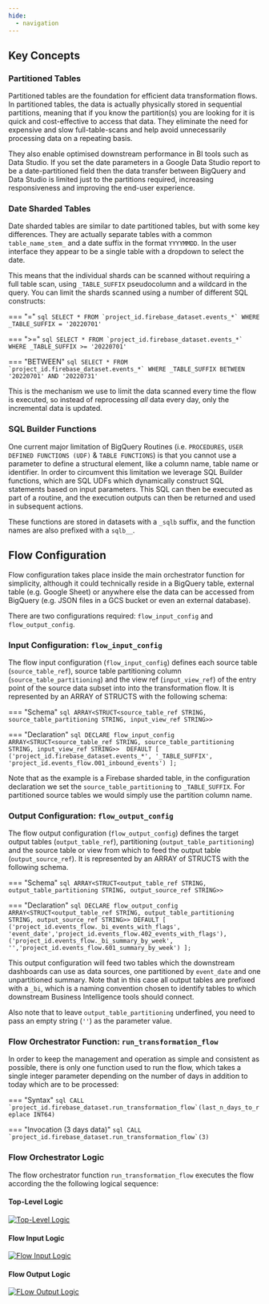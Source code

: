 ```yaml
---
hide:
  - navigation
---
```

## Key Concepts
### Partitioned Tables
Partitioned tables are the foundation for efficient data transformation flows.  In partitioned tables, the data is actually physically stored in sequential partitions, meaning that if you know the partition(s) you are looking for it is quick and cost-effective to access that data.  They eliminate the need for expensive and slow full-table-scans and help avoid unnecessarily processing data on a repeating basis.

They also enable optimised downstream performance in BI tools such as Data Studio.  If you set the date parameters in a Google Data Studio report to be a date-partitioned field then the data transfer between BigQuery and Data Studio is limited just to the partitions required, increasing responsiveness and improving the end-user experience. 

### Date Sharded Tables
Date sharded tables are similar to date partitioned tables, but with some key differences.  They are actually separate tables with a common `table_name_stem_` and a date suffix in the format `YYYYMMDD`.  In the user interface they appear to be a single table with a dropdown to select the date.

This means that the individual shards can be scanned without requiring a full table scan, using `_TABLE_SUFFIX` pseudocolumn and a wildcard in the query.  You can limit the shards scanned using a number of different SQL constructs:

=== "="
    ```sql
    SELECT *
    FROM `project_id.firebase_dataset.events_*`
    WHERE _TABLE_SUFFIX = '20220701'
    ```

=== ">="
    ```sql
    SELECT *
    FROM `project_id.firebase_dataset.events_*`
    WHERE _TABLE_SUFFIX >= '20220701'
    ```

=== "BETWEEN"
    ```sql
    SELECT *
    FROM `project_id.firebase_dataset.events_*`
    WHERE _TABLE_SUFFIX BETWEEN '20220701' AND '20220731'
    ```

This is the mechanism we use to limit the data scanned every time the flow is executed, so instead of reprocessing _all_ data every day, only the incremental data is updated.  

### SQL Builder Functions
One current major limitation of BigQuery Routines (i.e. `PROCEDURES`, `USER DEFINED FUNCTIONS (UDF)` & `TABLE FUNCTIONS`) is that you cannot use a parameter to define a structural element, like a column name, table name or identifier.  In order to circumvent this limitation we leverage SQL Builder functions, which are SQL UDFs which dynamically construct SQL statements based on input parameters. This SQL can then be executed as part of a routine, and the execution outputs can then be returned and used in subsequent actions.

These functions are stored in datasets with a `_sqlb` suffix, and the function names are also prefixed with a `sqlb__`.

## Flow Configuration
Flow configuration takes place inside the main orchestrator function for simplicity, although it could technically reside in a BigQuery table, external table (e.g. Google Sheet) or anywhere else the data can be accessed from BigQuery (e.g. JSON files in a GCS bucket or even an external database).  

There are two configurations required: `flow_input_config` and `flow_output_config`.

### Input Configuration: `flow_input_config`
The flow input configuration (`flow_input_config`) defines each source table (`source_table_ref`), source table partitioning column (`source_table_partitioning`) and the view ref (`input_view_ref`) of the entry point of the source data subset into into the transformation flow.  It is represented by an ARRAY of STRUCTS with the following schema:

=== "Schema"
    ```sql
    ARRAY<STRUCT<source_table_ref STRING, source_table_partitioning STRING, input_view_ref STRING>>
    ```

=== "Declaration"
    ```sql
    DECLARE flow_input_config 
    ARRAY<STRUCT<source_table_ref STRING, source_table_partitioning STRING, input_view_ref STRING>> 
    DEFAULT [
    ('project_id.firebase_dataset.events_*', '_TABLE_SUFFIX', 'project_id.events_flow.001_inbound_events')
    ]; 
    ```

Note that as the example is a Firebase sharded table, in the configuration declaration we set the `source_table_partitioning` to `_TABLE_SUFFIX`. For partitioned source tables we would simply use the partition column name.


### Output Configuration: `flow_output_config`
The flow output configuration (`flow_output_config`) defines the target output tables (`output_table_ref`), partitioning (`output_table_partitioning`) and the source table or view from which to feed the output table (`output_source_ref`).  It is represented by an ARRAY of STRUCTS with the following schema.

=== "Schema"
    ```sql
    ARRAY<STRUCT<output_table_ref STRING, output_table_partitioning STRING, output_source_ref STRING>>
    ```

=== "Declaration"
    ```sql
    DECLARE flow_output_config 
    ARRAY<STRUCT<output_table_ref STRING, output_table_partitioning STRING, output_source_ref STRING>>
    DEFAULT [
    ('project_id.events_flow._bi_events_with_flags', 'event_date','project_id.events_flow.402_events_with_flags'),
    ('project_id.events_flow._bi_summary_by_week', '','project_id.events_flow.601_summary_by_week')
    ];
    ```

This output configuration will feed two tables which the downstream dashboards can use as data sources, one partitioned by `event_date` and one unpartitioned summary.  Note that in this case all output tables are prefixed with a `_bi`, which is a naming convention chosen to identify tables to which downstream Business Intelligence tools should connect.

Also note that to leave `output_table_partitioning` underfined, you need to pass an empty string (`''`) as the parameter value.

### Flow Orchestrator Function: `run_transformation_flow`
In order to keep the management and operation as simple and consistent as possible, there is only one function used to run the flow, which takes a single integer parameter depending on the number of days in addition to today which are to be processed:

=== "Syntax"
    ```sql
    CALL `project_id.firebase_dataset.run_transformation_flow`(last_n_days_to_replace INT64)
    ```

=== "Invocation (3 days data)"
    ```sql
    CALL `project_id.firebase_dataset.run_transformation_flow`(3)
    ```

### Flow Orchestrator Logic
The flow orchestrator function `run_transformation_flow` executes the flow according the the following logical sequence:

#### Top-Level Logic 
[![Top-Level Logic](https://mermaid.ink/img/pako:eNqVU11L7DAQ_SshsERxFT_eysUXrU8-iKsimEuYbbK7gXZS8qF3b-l_N0lX2UIX9C0958zMOR2mo5WRihZ0Nus0al-Qjq1q81FtwHpWdKwK9l2xgrAlOO3YnDCpYW2heQApNa4jdXneR9hvVJOFqIK3ULMv7AWshmWtHMvNDfo7aHS9TdrGoHEtVCqpE7XQ_1OTi_O-72czjhy_3ZD7x_TtwjKObzckEUL9U1Xw2uAbpxdnpHwtb56fysxx-pejDSiiG3QrYxtIQpG4oyg_QP1Z2uujGpwXKCRsnfBGWNXW0eRxbHnMUaEcGTHBt8GLyuBKr2PjqzOyKJ-eH8jJyI8YdNnWWnmxh-1qk6tpZhgcWglefTE-_9RUM4X_PobGUYrLAymybBxiv3KUYZ8YhjrlQ7vDo2kQ71p95BDTzI9jHNgmOT29JtN-pv3ngmkvPx4zXt2BZeeSqc3ROW1UbK5lPMuOIyGc5kPitIjPeIfxxbGPuqG8lNobS4sV1E7NKQRvFlusvoFBdTuc7Q7tPwFUIXjH)](https://mermaid-js.github.io/mermaid-live-editor/edit#pako:eNqVU11L7DAQ_SshsERxFT_eysUXrU8-iKsimEuYbbK7gXZS8qF3b-l_N0lX2UIX9C0958zMOR2mo5WRihZ0Nus0al-Qjq1q81FtwHpWdKwK9l2xgrAlOO3YnDCpYW2heQApNa4jdXneR9hvVJOFqIK3ULMv7AWshmWtHMvNDfo7aHS9TdrGoHEtVCqpE7XQ_1OTi_O-72czjhy_3ZD7x_TtwjKObzckEUL9U1Xw2uAbpxdnpHwtb56fysxx-pejDSiiG3QrYxtIQpG4oyg_QP1Z2uujGpwXKCRsnfBGWNXW0eRxbHnMUaEcGTHBt8GLyuBKr2PjqzOyKJ-eH8jJyI8YdNnWWnmxh-1qk6tpZhgcWglefTE-_9RUM4X_PobGUYrLAymybBxiv3KUYZ8YhjrlQ7vDo2kQ71p95BDTzI9jHNgmOT29JtN-pv3ngmkvPx4zXt2BZeeSqc3ROW1UbK5lPMuOIyGc5kPitIjPeIfxxbGPuqG8lNobS4sV1E7NKQRvFlusvoFBdTuc7Q7tPwFUIXjH)

#### Flow Input Logic
[![Flow Input Logic](https://mermaid.ink/img/pako:eNqdU9FqGzEQ_BUhMHLAgbSPRwk0rUPzkpS6FEpUxFpa26I66ZB0Ce7l_r2rs-u4rd0kfTmk2dnZ3dFtx3UwyCs-GnXW21yxTixcuNcriFlUndBtvENRMTGHZJOYMGEsLCPUH8EY65cUen3WE5xXWA9Ej22O4MQv7AtEC3OHSQziwedLqK1bF24dfEgNaCzsEprZH0Xk1Vnf96OR9NLvumGfL8o9tXMq36yY9U2blQ5-YZe3kjPJv1EUc9uoTchABnVn8T6NKX448mYez8cOUlae0HVSOaiIjaOWTkjwZK_eYQFlMIN1VODy5hObvn33gaXQRo0ql6HZ1TUrE6j9bodO9Qr19y3c0Hg22-DJ0E7yq8TIudLavlS574hoJO-Hcf_sqEywn_YoriL4JW69eGnaM4w6LLponftNeXz7XGZRRW-2n2OPy05Pz9kxN4_7PKQ9SP51OpP8gf2HJU9rX9_8Q_qvcaXnE15jrMEa2shOekY_9bBDkld0pBWkk_Q98dqGxHBqbA6RVwtwCScc2hxma693wIb1frOxW7T_CWfUfVU)](https://mermaid-js.github.io/mermaid-live-editor/edit#pako:eNqdU9FqGzEQ_BUhMHLAgbSPRwk0rUPzkpS6FEpUxFpa26I66ZB0Ce7l_r2rs-u4rd0kfTmk2dnZ3dFtx3UwyCs-GnXW21yxTixcuNcriFlUndBtvENRMTGHZJOYMGEsLCPUH8EY65cUen3WE5xXWA9Ej22O4MQv7AtEC3OHSQziwedLqK1bF24dfEgNaCzsEprZH0Xk1Vnf96OR9NLvumGfL8o9tXMq36yY9U2blQ5-YZe3kjPJv1EUc9uoTchABnVn8T6NKX448mYez8cOUlae0HVSOaiIjaOWTkjwZK_eYQFlMIN1VODy5hObvn33gaXQRo0ql6HZ1TUrE6j9bodO9Qr19y3c0Hg22-DJ0E7yq8TIudLavlS574hoJO-Hcf_sqEywn_YoriL4JW69eGnaM4w6LLponftNeXz7XGZRRW-2n2OPy05Pz9kxN4_7PKQ9SP51OpP8gf2HJU9rX9_8Q_qvcaXnE15jrMEa2shOekY_9bBDkld0pBWkk_Q98dqGxHBqbA6RVwtwCScc2hxma693wIb1frOxW7T_CWfUfVU)

#### Flow Output Logic
[![FLow Output Logic](https://mermaid.ink/img/pako:eNqVU11LIzEU_SshUFKhgu7jIIKrFX1RscuCmCXcTtJO2Ewy5EPpjvPf92Zaa4XR6suQnHtycu7J3JaWTipa0NGo1VbHgrRsYdxzWYGPrGhZmfyTYgVhcwg6sAlhUsPSQ30HUmq7xNKPow7hWKm6J1qVogfDXrHf4DXMjQqsF3c2XkKtzSpza2ddaKBUmZ1LM_0vixwfdV03GnHL7dYN-fUz70Oa4_VNRVyKTYqidHahl4-cEk7_cJsaCVGJTTH2F4-xOoSfzP3p2ECIwgoJqyCiE141Bv0coNjBzmVDx4VUEbRB8cvbezI9O78iu3VyfUOyefHOaG-yrFT59xVvsDcdtbOYZsvpdSAYW7a2K5b3W6KSnHbcbqy-M_Wm1ne9h7I_gEGBZx0rsUjGiOCSx2oPjx-_Qc7aysrNZ_jZyOHhKfkwqk9S7A--cPownXH6QvaE8AWhm9sPdYbboxNaK1-DljhaLbcEf85-GDgtcImzhCtuO-StO59KHZ2nxQJMUBMKKbrZypZbYM26WI_eBu3-A4_WZ6A)](https://mermaid-js.github.io/mermaid-live-editor/edit#pako:eNqVU11LIzEU_SshUFKhgu7jIIKrFX1RscuCmCXcTtJO2Ewy5EPpjvPf92Zaa4XR6suQnHtycu7J3JaWTipa0NGo1VbHgrRsYdxzWYGPrGhZmfyTYgVhcwg6sAlhUsPSQ30HUmq7xNKPow7hWKm6J1qVogfDXrHf4DXMjQqsF3c2XkKtzSpza2ddaKBUmZ1LM_0vixwfdV03GnHL7dYN-fUz70Oa4_VNRVyKTYqidHahl4-cEk7_cJsaCVGJTTH2F4-xOoSfzP3p2ECIwgoJqyCiE141Bv0coNjBzmVDx4VUEbRB8cvbezI9O78iu3VyfUOyefHOaG-yrFT59xVvsDcdtbOYZsvpdSAYW7a2K5b3W6KSnHbcbqy-M_Wm1ne9h7I_gEGBZx0rsUjGiOCSx2oPjx-_Qc7aysrNZ_jZyOHhKfkwqk9S7A--cPownXH6QvaE8AWhm9sPdYbboxNaK1-DljhaLbcEf85-GDgtcImzhCtuO-StO59KHZ2nxQJMUBMKKbrZypZbYM26WI_eBu3-A4_WZ6A)





